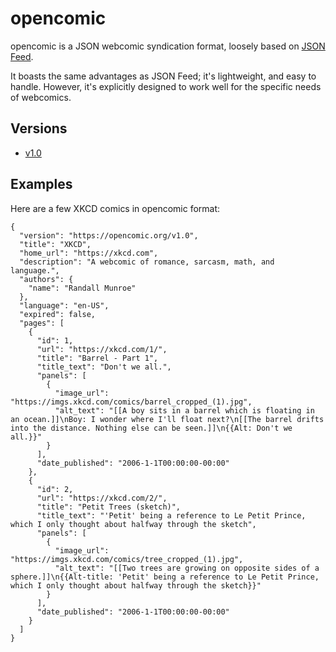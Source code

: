 # opencomic

opencomic is a JSON webcomic syndication format, loosely based on [JSON Feed](https://www.jsonfeed.org).

It boasts the same advantages as JSON Feed; it's lightweight, and easy to handle. However, it's explicitly designed to work well for the specific needs of webcomics.

## Versions

* [v1.0](v1.0.md)

## Examples

Here are a few XKCD comics in opencomic format:

```
{
  "version": "https://opencomic.org/v1.0",
  "title": "XKCD",
  "home_url": "https://xkcd.com",
  "description": "A webcomic of romance, sarcasm, math, and language.",
  "authors": {
    "name": "Randall Munroe"
  },
  "language": "en-US",
  "expired": false,
  "pages": [
    {
      "id": 1,
      "url": "https://xkcd.com/1/",
      "title": "Barrel - Part 1",
      "title_text": "Don't we all.",
      "panels": [
        {
          "image_url": "https://imgs.xkcd.com/comics/barrel_cropped_(1).jpg",
          "alt_text": "[[A boy sits in a barrel which is floating in an ocean.]]\nBoy: I wonder where I'll float next?\n[[The barrel drifts into the distance. Nothing else can be seen.]]\n{{Alt: Don't we all.}}"
        }
      ],
      "date_published": "2006-1-1T00:00:00-00:00"
    },
    {
      "id": 2,
      "url": "https://xkcd.com/2/",
      "title": "Petit Trees (sketch)",
      "title_text": "'Petit' being a reference to Le Petit Prince, which I only thought about halfway through the sketch",
      "panels": [
        {
          "image_url": "https://imgs.xkcd.com/comics/tree_cropped_(1).jpg",
          "alt_text": "[[Two trees are growing on opposite sides of a sphere.]]\n{{Alt-title: 'Petit' being a reference to Le Petit Prince, which I only thought about halfway through the sketch}}"
        }
      ],
      "date_published": "2006-1-1T00:00:00-00:00"
    }
  ]
}
```